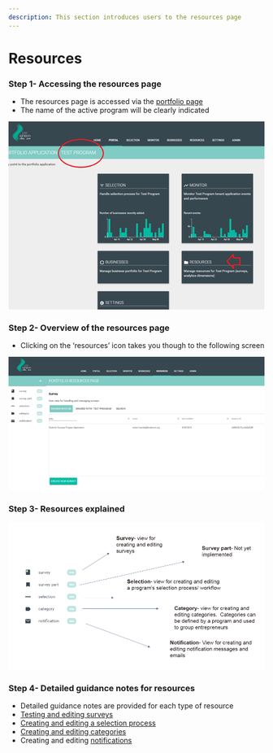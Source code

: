 ```yaml
---
description: This section introduces users to the resources page
---
```


# Resources

### Step 1- Accessing the resources page

* The resources page is accessed via the [portfolio page](https://docs.preignition.org/~/edit/primary/program-users/introduction-to-the-portfolio-page)
* The name of the active program will be clearly indicated

![](../../../.gitbook/assets/image%20%2814%29.png)

### Step 2- Overview of the resources page

* Clicking on the ‘resources’ icon takes you though to the following screen

![](../../../.gitbook/assets/image%20%2832%29.png)

### Step 3- Resources explained

![](../../../.gitbook/assets/image%20%2844%29.png)

### Step 4- Detailed guidance notes for resources

* Detailed guidance notes are provided for each type of resource
* [Testing and editing surveys](https://docs.preignition.org/~/edit/primary/advanced-users/testing-and-editing-surveys)
* [Creating and editing a selection process](https://docs.preignition.org/~/edit/primary/advanced-users/creating-or-editing-a-selection-process)
* [Creating and editing categories](https://docs.preignition.org/~/edit/primary/advanced-users/batches/categories)
* Creating and editing [notifications](https://docs.preignition.org/~/edit/primary/program-users/introduction-to-resources-page/notifications)

